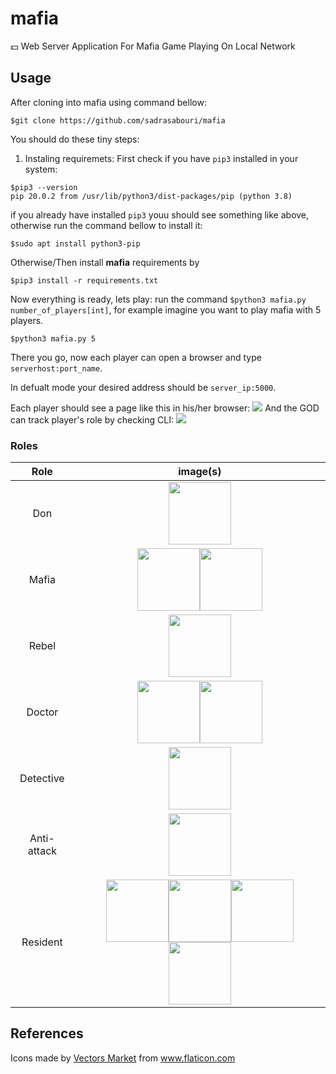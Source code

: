 # mafia
:dollar: Web Server Application For Mafia Game Playing On Local Network

## Usage
After cloning into mafia using command bellow:
```
$git clone https://github.com/sadrasabouri/mafia
```
You should do these tiny steps:
1. Instaling requiremets:
First check if you have `pip3` installed in your system:
```
$pip3 --version
pip 20.0.2 from /usr/lib/python3/dist-packages/pip (python 3.8)
```
if you already have installed `pip3` youu should see something like above, otherwise run the command bellow to install it:
```
$sudo apt install python3-pip
```
Otherwise/Then install <b>mafia</b> requirements by
```
$pip3 install -r requirements.txt
```
Now everything is ready, lets play:
run the command `$python3 mafia.py number_of_players[int]`, for example imagine you want to play mafia with 5 players.
```
$python3 mafia.py 5
```
There you go, now each player can open a browser and type `serverhost:port_name`.

In defualt mode your desired address should be `server_ip:5000`.

Each player should see a page like this in his/her browser:
<img src="https://raw.githubusercontent.com/sadrasabouri/mafia/master/doc/Pictures/mobile_browser.png">
And the GOD can track player's role by checking CLI:
<img src="https://raw.githubusercontent.com/sadrasabouri/mafia/master/doc/Pictures/CLI.png">

### Roles
| Role            | image(s)                                                                                                                                |
| :-------------: |:----------------------------------------------------------------------------------------------------------------------------:           |
|      Don        | <img width="100" height="100" src="https://raw.githubusercontent.com/sadrasabouri/mafia/master/static/images/roles/Don_1.png">          |
|     Mafia       | <img width="100" height="100" src="https://raw.githubusercontent.com/sadrasabouri/mafia/master/static/images/roles/Mafia_1.png"><img width="100" height="100" src="https://raw.githubusercontent.com/sadrasabouri/mafia/master/static/images/roles/Mafia_2.png">                                                          |
|      Rebel      | <img width="100" height="100" src="https://raw.githubusercontent.com/sadrasabouri/mafia/master/static/images/roles/Rebel_1.png">        |
|     Doctor      | <img width="100" height="100" src="https://raw.githubusercontent.com/sadrasabouri/mafia/master/static/images/roles/Doctor_1.png"><img width="100" height="100" src="https://raw.githubusercontent.com/sadrasabouri/mafia/master/static/images/roles/Doctor_2.png">                                            |
|    Detective    | <img width="100" height="100" src="https://raw.githubusercontent.com/sadrasabouri/mafia/master/static/images/roles/Detective_1.png">    |
|   Anti-attack   | <img width="100" height="100" src="https://raw.githubusercontent.com/sadrasabouri/mafia/master/static/images/roles/Anti-attack_1.png">  |
|     Resident    | <img width="100" height="100" src="https://raw.githubusercontent.com/sadrasabouri/mafia/master/static/images/roles/Resident_1.png"><img width="100" height="100" src="https://raw.githubusercontent.com/sadrasabouri/mafia/master/static/images/roles/Resident_2.png"><img width="100" height="100" src="https://raw.githubusercontent.com/sadrasabouri/mafia/master/static/images/roles/Resident_3.png"><img width="100" height="100" src="https://raw.githubusercontent.com/sadrasabouri/mafia/master/static/images/roles/Resident_4.png">                                                                                                                 |

## References
Icons made by <a href="https://www.flaticon.com/authors/vectors-market" title="Vectors Market">Vectors Market</a> from <a href="https://www.flaticon.com/" title="Flaticon"> www.flaticon.com</a>
